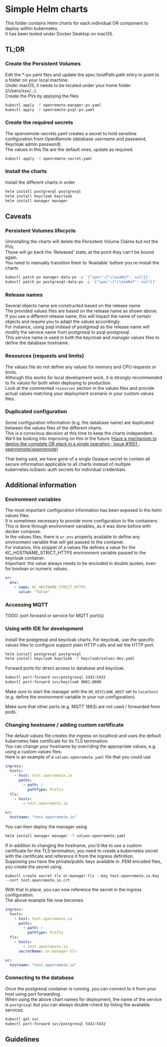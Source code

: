 # Simple Helm charts

This folder contains Helm charts for each individual OR component to deploy within kubernetes.  
It has been tested under Docker Desktop on macOS.

## TL;DR

### Create the Persistent Volumes

Edit the *-pv.yaml files and update the spec.hostPath.path entry to point to a folder on your local machine.  
Under macOS, it needs to be located under your home folder (/Users/xxx/...).  
Create the PVs by applying the files
```bash
kubectl apply -f openremote-manager-pv.yaml
kubectl apply -f openremote-psql-pv.yaml
```
### Create the required secrets

The openremote-secrets.yaml creates a secret to hold sensitive configuration from OpenRemote
(database username and password, Keycloak admin password).  
The values in this file are the default ones, update as required.

```bash
kubectl apply -f openremote-secret.yaml
```

### Install the charts

Install the different charts in order
```bash
helm install postgresql postgresql
helm install keycloak keycloak
helm install manager manager
```

## Caveats

### Persistent Volumes lifecycle

Uninstalling the charts will delete the Persistent Volume Claims but not the PVs.  
Those will go back the 'Released' state, at the point they can't be bound again.  
You need to manually transition them to 'Available' before you re-install the charts
```bash
kubectl patch pv manager-data-pv -p '{"spec":{"claimRef": null}}'
kubectl patch pv postgresql-data-pv -p '{"spec":{"claimRef": null}}'
```

### Release names

Several objects name are constructed based on the release name.  
The provided values files are based on the release name as shown above.  
If you use a different release name, this will impact the name of certain objects and require you to adapt the values accordingly.  
For instance, using psql instead of postgresql as the release name will modify the service name from postgresql to psql-postgresql.  
This service name is used in both the keycloak and manager values files to define the database hostname.

### Resources (requests and limits)

The values file do not define any values for memory and CPU requests or limits.  
Although this works for local development work, it is strongly recommended to fix values for both when deploying to production.  
Look at the commented `resources` section in the values files and provide actual values matching your deployment scenario in your custom values files.  

### Duplicated configuration

Some configuration information (e.g. the database name) are duplicated between the values files of the different charts.  
This is a conscious decision at this time to keep the charts independent.
We'll be looking into improving on this in the future ([Have a mechanism to deploy the complete OR stack in a single operation · Issue #1651 · openremote/openremote](https://github.com/openremote/openremote/issues/1651)) 

That being said, we have gone of a single Opaque secret to contain all secure information applicable to all charts instead of multiple kubernetes.io/basic-auth secrets for individual credentials.  

## Additional information

### Environment variables

The most important configuration information has been exposed in the helm values files.  
It is sometimes necessary to provide more configuration to the containers.  
This is done through environment variables, as it was done before with docker compose.  
In the values files, there is `or.env` property available to define any environment variable that will get passed to the container.  
For instance, this snippet of a values file defines a value for the KC_HOSTNAME_STRICT_HTTPS environment variable passed to the keycloak container.  
Important: the value always needs to be encloded in double quotes, even for boolean or numeric values.  
```yaml
or:
  env:
    - name: KC_HOSTNAME_STRICT_HTTPS
      value: "false"
 ```

### Accessing MQTT

TODO: port forward or service for MQTT port(s)

### Using with IDE for development

Install the postgresql and keycloak charts. For keycloak, use the specific values files to configure support plain HTTP calls and set the HTTP port.
```bash
helm install postgresql postgresql
helm install keycloak keycloak -f keycloak/values-dev.yaml
```

Forward ports for direct access to database and keycloak.
```bash
kubectl port-forward svc/postgresql 5432:5432
kubectl port-forward svc/keycloak 8081:8080
```

Make sure to start the manager with the `OR_KEYCLOAK_HOST` set to `localhost` (e.g. define the environment variable in your run configuration).

Make sure that other ports (e.g. MQTT 1883) are not used / forwarded from pods.

### Changing hostname / adding custom certificate

The default values file creates the ingress on localhost and uses the default kubernetes fake certificate for its TLS termination.  
You can change your hostname by overriding the appropriate values, e.g. using a custom values files.  
Here is an example of a `values-openremote.yaml` file that you could use
```yaml
ingress:
  hosts:
    - host: test.openremote.io
      paths:
        - path: /
          pathType: Prefix
  tls:
    - hosts:
        - test.openremote.io

or:
  hostname: "test.openremote.io"
```
You can then deploy the manager using
```bash
helm install manager manager -f values-openremote.yaml
```

If in addition to changing the hostname, you'd like to use a custom certificate for the TLS termination, you need to create a kubernetes secret with the certificate and reference it from the ingress definition.  
Supposing you have the private/public keys available in .PEM encoded files, you create the secret using
```
kubectl create secret tls or-manager-tls --key test.openremote.io.key --cert test.openremote.io.crt
```

With that in place, you can now reference the secret in the ingress configuration.  
The above example file now becomes
```yaml
ingress:
  hosts:
    - host: test.openremote.io
      paths:
        - path: /
          pathType: Prefix
  tls:
    - hosts:
        - test.openremote.io
      secretName: or-manager-tls

or:
  hostname: "test.openremote.io"
```

### Connecting to the database

Once the postgresql container is running, you can connect to it from your host using port forwarding.  
When using the above chart names for deployment, the name of the service is `postgresql` but you can always double-check by listing the available services. 
```bash
kubectl get svc
kubectl port-forward svc/postgresql 5432:5432
```

## Guidelines
